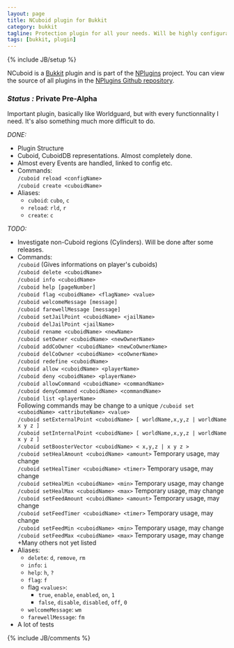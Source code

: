 ```yaml
---
layout: page
title: NCuboid plugin for Bukkit
category: bukkit
tagline: Protection plugin for all your needs. Will be highly configurable.
tags: [bukkit, plugin]
---
```

{% include JB/setup %}

NCuboid is a [Bukkit][] plugin and is part of the [NPlugins][] project.
You can view the source of all plugins in the [NPlugins Github repository][].

### *Status :* Private Pre-Alpha

Important plugin, basically like Worldguard, but with every functionnality I need. It's also something much more difficult to do.

_DONE:_
* Plugin Structure
* Cuboid, CuboidDB representations. Almost completely done.
* Almost every Events are handled, linked to config etc.
* Commands:  
    `/cuboid reload <configName>`  
    `/cuboid create <cuboidName>`  
* Aliases:  
  + `cuboid`: `cubo`, `c`
  + `reload`: `rld`, `r`
  + `create`: `c`

_TODO:_
* Investigate non-Cuboid regions (Cylinders). Will be done after some releases.
* Commands:  
    `/cuboid` (Gives informations on player's cuboids)  
    `/cuboid delete <cuboidName>`  
    `/cuboid info <cuboidName>`  
    `/cuboid help [pageNumber]`  
    `/cuboid flag <cuboidName> <flagName> <value>`  
    `/cuboid welcomeMessage [message]`  
    `/cuboid farewellMessage [message]`  
    `/cuboid setJailPoint <cuboidName> <jailName>`  
    `/cuboid delJailPoint <jailName>`  
    `/cuboid rename <cuboidName> <newName>`  
    `/cuboid setOwner <cuboidName> <newOwnerName>`  
    `/cuboid addCoOwner <cuboidName> <newCoOwnerName>`  
    `/cuboid delCoOwner <cuboidName> <coOwnerName>`  
    `/cuboid redefine <cuboidName>`  
    `/cuboid allow <cuboidName> <playerName>`  
    `/cuboid deny <cuboidName> <playerName>`  
    `/cuboid allowCommand <cuboidName> <commandName>`  
    `/cuboid denyCommand <cuboidName> <commandName>`  
    `/cuboid list <playerName>`  
    Following commands may be change to a unique `/cuboid set <cuboidName> <attributeName> <value>`  
    `/cuboid setExternalPoint <cuboidName> [ worldName,x,y,z | worldName x y z ]`  
    `/cuboid setInternalPoint <cuboidName> [ worldName,x,y,z | worldName x y z ]`  
    `/cuboid setBoosterVector <cuboidName> < x,y,z | x y z >`  
    `/cuboid setHealAmount <cuboidName> <amount>` Temporary usage, may change  
    `/cuboid setHealTimer <cuboidName> <timer>` Temporary usage, may change  
    `/cuboid setHealMin <cuboidName> <min>` Temporary usage, may change  
    `/cuboid setHealMax <cuboidName> <max>` Temporary usage, may change  
    `/cuboid setFeedAmount <cuboidName> <amount>` Temporary usage, may change  
    `/cuboid setFeedTimer <cuboidName> <timer>` Temporary usage, may change  
    `/cuboid setFeedMin <cuboidName> <min>` Temporary usage, may change  
    `/cuboid setFeedMax <cuboidName> <max>` Temporary usage, may change  
    +Many others not yet listed  
* Aliases:  
  + `delete`: `d`, `remove`, `rm`
  + `info`: `i`
  + `help`: `h`, `?`
  + `flag`: `f`
  + flag `<values>`:
    - `true`, `enable`, `enabled`, `on`, `1`
    - `false`, `disable`, `disabled`, `off`, `0`
  + `welcomeMessage`: `wm`
  + `farewellMessage`: `fm`
* A lot of tests

{% include JB/comments %}

<!--- Under this lines are links defined --->
[Bukkit]: http://bukkit.org "Bukkit Forums"

[NPlugins]: /bukkit/NPlugins "NPlugins project page"
[NPlugins Github repository]: https://github.com/Ribesg/NPlugins "NPlugins Github repository"